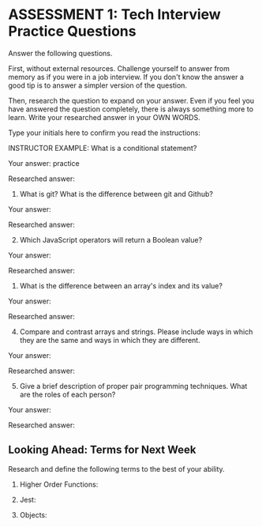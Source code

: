 # ASSESSMENT 1: Tech Interview Practice Questions

Answer the following questions.

First, without external resources. Challenge yourself to answer from memory as if you were in a job interview. If you don't know the answer a good tip is to answer a simpler version of the question.

Then, research the question to expand on your answer. Even if you feel you have answered the question completely, there is always something more to learn. Write your researched answer in your OWN WORDS.

Type your initials here to confirm you read the instructions:

INSTRUCTOR EXAMPLE: What is a conditional statement?

Your answer: practice

Researched answer:

1. What is git? What is the difference between git and Github?

Your answer:

Researched answer:

2. Which JavaScript operators will return a Boolean value?

Your answer:

Researched answer:

1. What is the difference between an array's index and its value?

Your answer:

Researched answer:

4. Compare and contrast arrays and strings. Please include ways in which they are the same and ways in which they are different.

Your answer:

Researched answer:

5. Give a brief description of proper pair programming techniques. What are the roles of each person?

Your answer:

Researched answer:

## Looking Ahead: Terms for Next Week

Research and define the following terms to the best of your ability.

1. Higher Order Functions:

2. Jest:

3. Objects:
